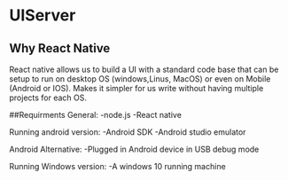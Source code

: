 # UIServer


## Why React Native
React native allows us to build a UI with a standard code base that can be setup to run on desktop OS (windows,Linus, MacOS) or even on Mobile (Android or IOS). Makes it simpler for us write without having multiple projects for each OS. 

##Requirments
General:
-node.js
-React native

Running android version:
-Android SDK
-Android studio emulator

Android Alternative:
-Plugged in Android device in USB debug mode

Running Windows version:
-A windows 10 running machine
